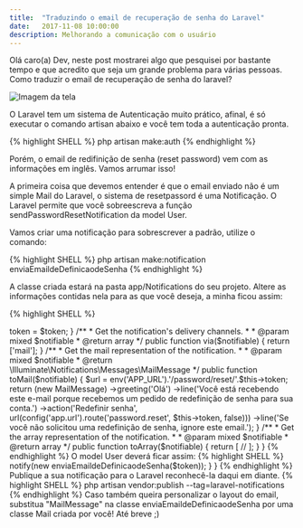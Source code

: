 ```yaml
---
title:  "Traduzindo o email de recuperação de senha do Laravel"
date:   2017-11-08 10:00:00
description: Melhorando a comunicação com o usuário
---
```


Olá caro(a) Dev, neste post mostrarei algo que pesquisei por bastante tempo e que acredito que seja um grande problema para várias pessoas. Como traduzir o email de recuperação de senha do laravel?


![Imagem da tela](http://leomarinho.com.br/assets/images/posts/2017/11/2017-11-02-recoverypass-laravel-translate/recoverypass.png)

O Laravel tem um sistema de Autenticação muito prático, afinal, é só executar o comando artisan abaixo e você tem toda a autenticação pronta.


{% highlight SHELL %}
php artisan make:auth
{% endhighlight %}

Porém, o email de redifinição de senha (reset password) vem com as informações em inglês. Vamos arrumar isso!

A primeira coisa que devemos entender é que o email enviado não é um simple Mail do Laravel, o sistema de resetpassord é uma Notificação. O Laravel permite que você sobreescreva a função sendPasswordResetNotification da model User.


Vamos criar uma notificação para sobrescrever a padrão, utilize o comando:


{% highlight SHELL %}
php artisan make:notification enviaEmaildeDefinicaodeSenha
{% endhighlight %}


A classe criada estará na pasta app/Notifications do seu projeto. Altere as informações contidas nela para as que você deseja, a minha ficou assim:

{% highlight SHELL %}
<?php

namespace App\Notifications;

use Illuminate\Bus\Queueable;
use Illuminate\Notifications\Notification;
use Illuminate\Contracts\Queue\ShouldQueue;
use Illuminate\Notifications\Messages\MailMessage;

class enviaEmaildeDefinicaodeSenha extends Notification
{
    use Queueable;
    public $token;

    /**
     * Create a new notification instance.
     *
     * @return void
     */
    public function __construct($token)
    {
        $this->token = $token;
    }

    /**
     * Get the notification's delivery channels.
     *
     * @param  mixed  $notifiable
     * @return array
     */
    public function via($notifiable)
    {
        return ['mail'];
    }

    /**
     * Get the mail representation of the notification.
     *
     * @param  mixed  $notifiable
     * @return \Illuminate\Notifications\Messages\MailMessage
     */
    public function toMail($notifiable)
    {

        $url = env('APP_URL').'/password/reset/'.$this->token;
        return (new MailMessage)
                ->greeting('Olá')
                ->line('Você está recebendo este e-mail porque recebemos um pedido de redefinição de senha para sua conta.')
                ->action('Redefinir senha', url(config('app.url').route('password.reset', $this->token, false)))
                ->line('Se você não solicitou uma redefinição de senha, ignore este email.');
    }

    /**
     * Get the array representation of the notification.
     *
     * @param  mixed  $notifiable
     * @return array
     */
    public function toArray($notifiable)
    {
        return [
            //
        ];
    }
}
{% endhighlight %}


O model User deverá ficar assim:

{% highlight SHELL %}
<?php

namespace App;

use Illuminate\Notifications\Notifiable;
use Illuminate\Foundation\Auth\User as Authenticatable;
use App\Notifications\enviaEmaildeDefinicaodeSenha;

class User extends Authenticatable
{
    use Notifiable;

    /**
     * The attributes that are mass assignable.
     *
     * @var array
     */
    protected $fillable = [
        'name', 'email', 'password',
    ];

    /**
     * The attributes that should be hidden for arrays.
     *
     * @var array
     */
    protected $hidden = [
        'password', 'remember_token',
    ];

    public function sendPasswordResetNotification($token)
    {
      $this->notify(new enviaEmaildeDefinicaodeSenha($token));
    }
}

{% endhighlight %}


Publique a sua notificação para o Laravel reconhecê-la daqui em diante.

{% highlight SHELL %}
php artisan vendor:publish --tag=laravel-notifications
{% endhighlight %}


Caso também queira personalizar o layout do email, substitua "MailMessage" na classe enviaEmaildeDefinicaodeSenha por uma classe Mail criada por você!



Até breve ;)